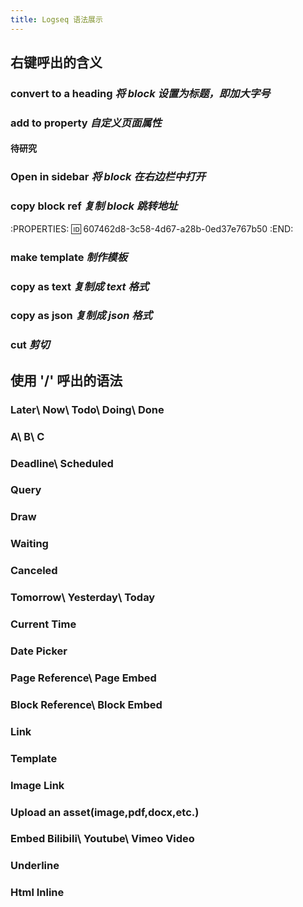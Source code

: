 ```yaml
---
title: Logseq 语法展示
---
```


## 右键呼出的含义
### convert to a heading   *将 block 设置为标题，即加大字号*
### add to property   *自定义页面属性*
#### 待研究
### Open in sidebar   *将 block 在右边栏中打开*
### copy block ref   *复制 block 跳转地址*
:PROPERTIES:
:id: 607462d8-3c58-4d67-a28b-0ed37e767b50
:END:
### make template   *制作模板*
### copy as text   *复制成 text 格式*
### copy as json   *复制成 json 格式*
### cut   *剪切*
## 使用 '/' 呼出的语法
### Later\ Now\ Todo\ Doing\ Done
####
### A\ B\ C
### Deadline\ Scheduled
### Query
### Draw
### Waiting
### Canceled
### Tomorrow\ Yesterday\ Today
### Current Time
### Date Picker
### Page Reference\ Page Embed
### Block Reference\ Block Embed
### Link
### Template
### Image Link
### Upload an asset(image,pdf,docx,etc.)
### Embed Bilibili\ Youtube\ Vimeo Video
### Underline
### Html Inline
##
